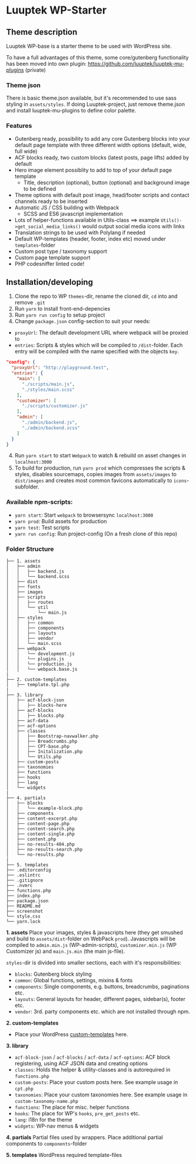 # Luuptek WP-Starter

## Theme description

Luuptek WP-base is a starter theme to be used with WordPress site.

To have a full advantages of this theme, some core/gutenberg functionality has been moved into own plugin:
https://github.com/luuptek/luuptek-mu-plugins (private)

### Theme json

There is basic theme.json available, but it's recommended to use sass styling in `assets/styles`. If doing Luuptek-project, just remove theme.json and install luuptek-mu-plugins to define color palette.

### Features

- Gutenberg ready, possibility to add any core Gutenberg blocks into your default page template with three different width options (default, wide, full wide)
- ACF blocks ready, two custom blocks (latest posts, page lifts) added by default
- Hero image element possiblity to add to top of your default page template
  - Title, description (optional), button (optional) and background image to be defined
- Theme options with default post image, head/footer scripts and contact channels ready to be inserted
- Automatic JS / CSS building with Webpack
  - SCSS and ES6 javascript implementation
- Lots of helper-functions available in Utils-class ==> example `Utils()->get_social_media_links()` would output social media icons with links
- Translation strings to be used with Polylang if needed
- Default WP-templates (header, footer, index etc) moved under `templates`-folder
- Custom post type / taxonomy support
- Custom page template support
- PHP codesniffer linted code!


## Installation/developing

1. Clone the repo to WP `themes`-dir, rename the cloned dir, `cd` into and remove `.git`
2. Run `yarn` to install front-end-depencies
3. Run `yarn run config` to setup project
4. Change `package.json` config-section to suit your needs:
* `proxyUrl`: The default development URL where webpack will be proxied to
* `entries`: Scripts & styles which will be compiled to `/dist`-folder. Each entry will be compiled with the name specified with the objects `key`.

```json
"config": {
  "proxyUrl": "http://playground.test",
  "entries": {
    "main": [
      "./scripts/main.js",
      "./styles/main.scss"
    ],
    "customizer": [
      "./scripts/customizer.js"
    ],
    "admin": [
      "./admin/backend.js",
      "./admin/backend.scss"
    ]
  }
}
```

4. Run `yarn start` to start `Webpack` to watch & rebuild on asset changes in `localhost:3000`
5. To build for production, run `yarn prod` which compresses the scripts & styles, disables sourcemaps, copies images from `assets/images` to `dist/images` and creates most common favicons automatically to `icons`-subfolder.


### Available npm-scripts:
* `yarn start`: Start `webpack` to browsersync `localhost:3000`
* `yarn prod`: Build assets for production
* `yarn test`: Test scripts
* `yarn run config`: Run project-config (On a fresh clone of this repo)


### Folder Structure

```
├── 1. assets
│   ├── admin
│   │   ├── backend.js
│   │   └── backend.scss
│   ├── dist
│   ├── fonts
│   ├── images
│   ├── scripts
│   │   ├── routes
│   │   └── util
│   │       └── main.js
│   ├── styles
│   │   ├── common
│   │   ├── components
│   │   ├── layouts
│   │   ├── vendor
│   │   └── main.scss
│   ├── webpack
│   │   └── development.js
│   │   └── plugins.js
│   │   └── production.js
│   │   └── webpack.base.js
|
├── 2. custom-templates
│   ├── template.tpl.php
|
├── 3. library
│   ├── acf-block-json
│   │   ├── blocks-here
│   ├── acf-blocks
│   │   ├── blocks.php
│   ├── acf-data
│   ├── acf-options
│   ├── classes
│   │   ├── Bootstrap-navwalker.php
│   │   ├── Breadcrumbs.php
│   │   ├── CPT-base.php
│   │   ├── Initalization.php
│   │   └── Utils.php
│   ├── custom-posts
│   ├── taxonomies
│   ├── functions
│   ├── hooks
│   ├── lang
│   └── widgets
|
├── 4. partials
│   ├── blocks
│   │   └── example-block.php
│   ├── components
│   ├── content-excerpt.php
│   ├── content-page.php
│   ├── content-search.php
│   ├── content-single.php
│   ├── content.php
│   ├── no-results-404.php
│   ├── no-results-search.php
│   └── no-results.php
|
├── 5. templates
├── .editorconfig
├── .eslintrc
├── .gitignore
├── .nvmrc
├── functions.php
├── index.php
├── package.json
├── README.md
├── screenshot
└── style.css
└── yarn.lock
```

**1. assets**
Place your images, styles & javascripts here (they get smushed and build to `assets/dist`-folder on WebPack `prod`). Javascripts will be compiled to `admin.min.js` (WP-admin-scripts), `customizer.min.js` (WP Customizer js) and `main.js.min` (the main js-file).

`styles`-dir is divided into smaller sections, each with it's responsibilities:
* `blocks`: Gutenberg block styling
* `common`: Global functions, settings, mixins & fonts
* `components`: Single components, e.g. buttons, breadcrumbs, paginations etc.
* `layouts`: General layouts for header, different pages, sidebar(s), footer etc.
* `vendor`: 3rd. party components etc. which are not installed through npm.

**2. custom-templates**
* Place your WordPress [custom-templates](https://developer.wordpress.org/themes/template-files-section/page-template-files/) here.

**3. library**
* `acf-block-json` / `acf-blocks` / `acf-data` / `acf-options`: ACF block registering, using ACF JSON data and creating options
* `classes`: Holds the helper & utility-classes and is autorequired in `functions.php`
* `custom-posts`: Place your custom posts here. See example usage in `cpt.php`
* `taxonomies`: Place your custom taxonomies here. See example usage in `custom-taxonomy-name.php`
* `functions`: The place for misc. helper functions
* `hooks`: The place for WP's `hooks`, `pre_get_posts` etc.
* `lang`: i18n for the theme
* `widgets`: WP-nav menus & widgets

**4. partials**
Partial files used by wrappers. Place additional partial components to `components`-folder

**5. templates**
WordPress required template-files
